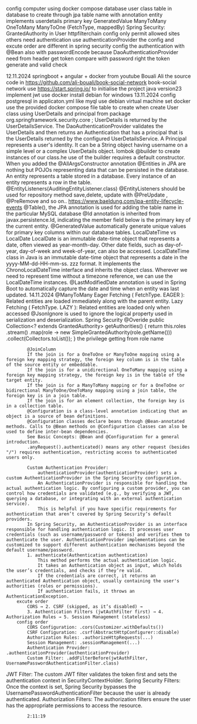 config 
    computer using docker compose
database
    user class
    table in database to create through jpa
    table name with annotation entity  implements userdetails
    primary key GeneratedValue
    ManyToMany OneToMany ManyToOne (FetchType, mappedBy)
Spring Security:
    GrantedAuthority in User
    httpfilterchain config 
        only permit allowed sites
        others need authentication
        use authenticationProvider
        the config and excute order are different in spring security
    config the authentication with @Bean also with passwordEncode because DaoAuthenticationProvider need
    from header get token compare with password right 
        the token generate and valid check
 
12.11.2024
    springboot + angular + docker
    from youtube Bouali Ali
    the source code in https://github.com/ali-bouali/book-social-network
    book-social network
    use https://start.spring.io/ to initialise the project
        java version23
    implement jwt
    use docker
        install debian for windows
13.11.2024
    config postgresql in applicaton.yml
        like myql
    use debian virtual machine set docker 
        use the provided docker compose file
    table to create
        when create User class using UserDetails and principal from package org.springframework.security.core ;
            UserDetails is returned by the UserDetailsService. The DaoAuthenticationProvider validates the 
            UserDetails and then returns an Authentication that has a principal that is the UserDetails returned by the configured UserDetailsService.
            A Principal represents a user's identity.
            It can be a String object having username on a simple level or a complex UserDetails object.
        lombok @builder to create instances of our class.he use of the builder requires a default constructor. When you added the @AllArgsConstructor annotation
            @Entities in JPA are nothing but POJOs representing data that can be persisted in the database. An entity represents 
            a table stored in a database. Every instance of an entity represents a row in the table.
           @EntityListeners(AuditingEntityListener.class)  @EntityListeners should be used for repository method save,delete, update with @PreUpdate , @PreRemove and so on..
            https://www.baeldung.com/jpa-entity-lifecycle-events
            @Table(), the JPA annotation is used for adding the table name in the particular MySQL database
            @Id annotation is inherited from javax.persistence.Id, indicating the member field below is the primary key of the current entity. 
            @GeneratedValue automatically generate unique values for primary key columns within our database tables.
        LocalDateTime vs LocalDate
            LocalDate is an immutable date-time object that represents a date, often viewed as year-month-day. Other date fields, such as day-of-year, day-of-week and week-of-year, can also be accessed. 
            LocalDateTime class in Java is an immutable date-time object that represents a date in the yyyy-MM-dd-HH-mm-ss. zzz format.
             It implements the ChronoLocalDateTime interface and inherits the object class. Wherever we need to represent time without a timezone reference, we can use the LocalDateTime instances.
            @LastModifiedDate annotation is used in Spring Boot to automatically capture the date and time when an entity was last updated.
14.11.2024
            @ManyToMany Eager Fetching ( FetchType. EAGER ): Related entities are loaded immediately along with the parent entity. Lazy Fetching ( FetchType. LAZY ): Related entities are loaded only when accessed 
            @JsonIgnore is used to ignore the logical property used in serialization and deserialization.
         Spring Security
            @Overide
             public Collection<? extends GrantedAuthority> getAuthorities() {
                return this.roles
                        .stream()
                        .map(role -> new SimpleGrantedAuthority(role.getName()))
                        .collect(Collectors.toList());
            }
            the privilege getting from role name

            @JoinColumn
            If the join is for a OneToOne or ManyToOne mapping using a foreign key mapping strategy, the foreign key column is in the table of the source entity or embeddable.
            If the join is for a unidirectional OneToMany mapping using a foreign key mapping strategy, the foreign key is in the table of the target entity.
            If the join is for a ManyToMany mapping or for a OneToOne or bidirectional ManyToOne/OneToMany mapping using a join table, the foreign key is in a join table.
            If the join is for an element collection, the foreign key is in a collection table.
            @Configuration is a class-level annotation indicating that an object is a source of bean definitions. 
            @Configuration classes declare beans through @Bean-annotated methods. Calls to @Bean methods on @Configuration classes can also be used to define inter-bean dependencies. 
            See Basic Concepts: @Bean and @Configuration for a general introduction.
            .anyRequest().authenticated() means any other request (besides "/") requires authentication, restricting access to authenticated users only.

            Custom Authentication Provider:
                authenticationProvider(authenticationProvider) sets a custom AuthenticationProvider in the Spring Security configuration.
                An AuthenticationProvider is responsible for handling the actual authentication logic. By configuring a custom provider, you can control how credentials are validated (e.g., by verifying a JWT, querying a database, or integrating with an external authentication service).
                This is helpful if you have specific requirements for authentication that aren’t covered by Spring Security’s default providers.
            In Spring Security, an AuthenticationProvider is an interface responsible for handling authentication logic. It processes user credentials (such as username/password or tokens) and verifies them to authenticate the user. AuthenticationProvider implementations can be customized to support different authentication mechanisms beyond the default username/password.
            1. authenticate(Authentication authentication)
                This method performs the actual authentication logic.
                It takes an Authentication object as input, which holds the user’s credentials, and checks if they’re valid.
                If the credentials are correct, it returns an authenticated Authentication object, usually containing the user's authorities (roles or permissions).
                If authentication fails, it throws an AuthenticationException.
        excute order
            CORS → 2. CSRF (skipped, as it’s disabled) → 
            3. Authentication Filters (jwtAuthFilter first) → 4. Authorization Rules → 5. Session Management (stateless)
        config order
            CORS Configuration: .cors(Customizer.withDefaults())
            CSRF Configuration: .csrf(AbstractHttpConfigurer::disable)
            Authorization Rules: .authorizeHttpRequests(...)
            Session Management: .sessionManagement(...)
            Authentication Provider: .authenticationProvider(authenticationProvider)
            Custom Filter: .addFilterBefore(jwtAuthFilter, UsernamePasswordAuthenticationFilter.class)
JWT Filter: The custom JWT filter validates the token first and sets the authentication context in SecurityContextHolder.
Spring Security Filters: Once the context is set, Spring Security bypasses the UsernamePasswordAuthenticationFilter because the user is already authenticated.
Authorization Filters: The authorization filters ensure the user has the appropriate permissions to access the resource.
        
            2:11:19



